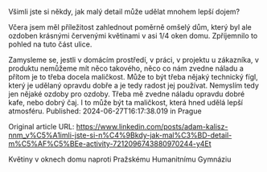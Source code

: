 Všimli jste si někdy, jak malý detail může udělat mnohem lepší dojem?


Včera jsem měl příležitost zahlednout poměrně omšelý dům, který byl ale ozdoben krásnými červenými květinami v asi 1/4 oken domu. Zpříjemnilo to pohled na tuto část ulice.


Zamysleme se, jestli v domácím prostředí, v práci, v projektu u zákazníka, v produktu nemůžeme mít něco takového, něco co nám zvedne náladu a přítom je to třeba docela maličkost. Může to být třeba nějaký technický fígl, který je udělaný opravdu dobře a je tedy radost jej používat. Nemyslím tedy jen nějaké ozdoby pro ozdoby. Třeba mě zvedne náladu opravdu dobré kafe, nebo dobrý čaj. I to může být ta maličkost, která hned udělá lepší atmosféru.
Published: 2024-06-27T16:17:38.019 in Prague

Original article URL: https://www.linkedin.com/posts/adam-kalisz-nnm_v%C5%A1imli-jste-si-n%C4%9Bkdy-jak-mal%C3%BD-detail-m%C5%AF%C5%BEe-activity-7212096743880970244-y4Et

Květiny v oknech domu naproti Pražskému Humanitnímu Gymnáziu